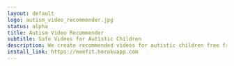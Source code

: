 ```yaml
---
layout: default
logo: autism_video_recommender.jpg
status: alpha
title: Autism Video Recommender
subtitle: Safe Videos for Autistic Children
description: We create recommended videos for autistic children free from inappropriate themes. The videos can be played from within Memair which avoids YouTube's recommendations.
install_link: https://memfit.herokuapp.com
---
```

